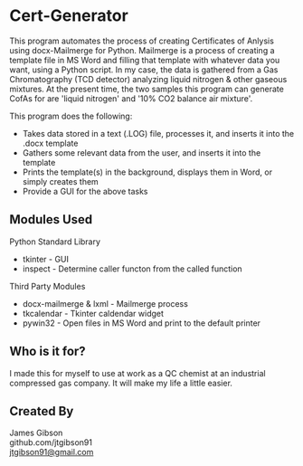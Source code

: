 # Cert-Generator

This program automates the process of creating Certificates of Anlysis using docx-Mailmerge for Python. Mailmerge is a process of creating a template file in MS Word and filling that template with whatever data you want, using a Python script. In my case, the data is gathered from a Gas Chromatography (TCD detector) analyzing liquid nitrogen & other gaseous mixtures. At the present time, the two samples this program can generate CofAs for are 'liquid nitrogen' and '10% CO2 balance air mixture'.

This program does the following:
  - Takes data stored in a text (.LOG) file, processes it, and inserts it into the .docx template
  - Gathers some relevant data from the user, and inserts it into the template
  - Prints the template(s) in the background, displays them in Word, or simply creates them
  - Provide a GUI for the above tasks
  

## Modules Used

Python Standard Library
  - tkinter - GUI
  - inspect - Determine caller functon from the called function

Third Party Modules
  - docx-mailmerge & lxml - Mailmerge process
  - tkcalendar - Tkinter caldendar widget
  - pywin32 - Open files in MS Word and print to the default printer
  
## Who is it for?

I made this for myself to use at work as a QC chemist at an industrial compressed gas company. It will make my life a little easier.

## Created By

James Gibson  
github.com/jtgibson91  
jtgibson91@gmail.com
